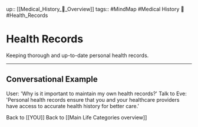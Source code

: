 up:: [[Medical_History_🏥_Overview]]
tags:: #MindMap #Medical History 🏥 #Health_Records

# Health Records

Keeping thorough and up-to-date personal health records.

---
## Conversational Example
User: 'Why is it important to maintain my own health records?'
Talk to Eve: 'Personal health records ensure that you and your healthcare providers have access to accurate health history for better care.'

Back to [[YOU]]
Back to [[Main Life Categories overview]]
